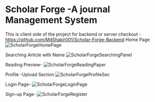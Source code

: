 # Scholar Forge -A journal Management System
This is client side of the project for backend or server checkout - https://github.com/MdShakir001/Scholar-Forge-Backend
Home Page
![ScholarForgeHomePage](https://github.com/user-attachments/assets/5d09e6eb-2b93-4033-9c50-9b16f5d54d56)

Searching Article with Name 
![ScholarForgeSearchingPanel](https://github.com/user-attachments/assets/e3392bbf-4c92-4d50-a441-cec7d4e90a05)

Reading Preview-
![ScholarForgeReadingPaper](https://github.com/user-attachments/assets/802c4c26-79de-4ee1-bba9-bdb53b50ae56)

Profile -Upload Section
![ScholarForgeProfileSec](https://github.com/user-attachments/assets/cb100730-d973-424e-935f-b0e2b8f925e6)

Login Page-
![ScholarForgeLoginPage](https://github.com/user-attachments/assets/5db3d7e1-10ca-43f3-959a-1d82611df0dc)

Sign-up Page-
![ScholarForgeRegister](https://github.com/user-attachments/assets/6eeb6e1d-41dc-4db7-9d68-5a9a0775f8cf)








